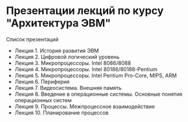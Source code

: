 # Презентации лекций по курсу "Архитектура ЭВМ"
Список презентаций

* Лекция 1. История развития ЭВМ
* Лекция 2. Цифровой логический уровень
* Лекция 3. Микропроцессоры. Intel 8086/8088
* Лекция 4. Микропроцессоры. Intel 80186/80188-Pentium
* Лекция 5. Микропроцессоры. Intel Pentium Pro-Core, MIPS, ARM 
* Лекция 6. Периферия
* Лекция 7. Видеосистема. Внешняя память
* Лекция 8. Введение в операционные системы. Основные понятия операционных систем
* Лекция 9. Процессы. Межпроцессное взаимодействие
* Лекция 10. Планирование процессов
